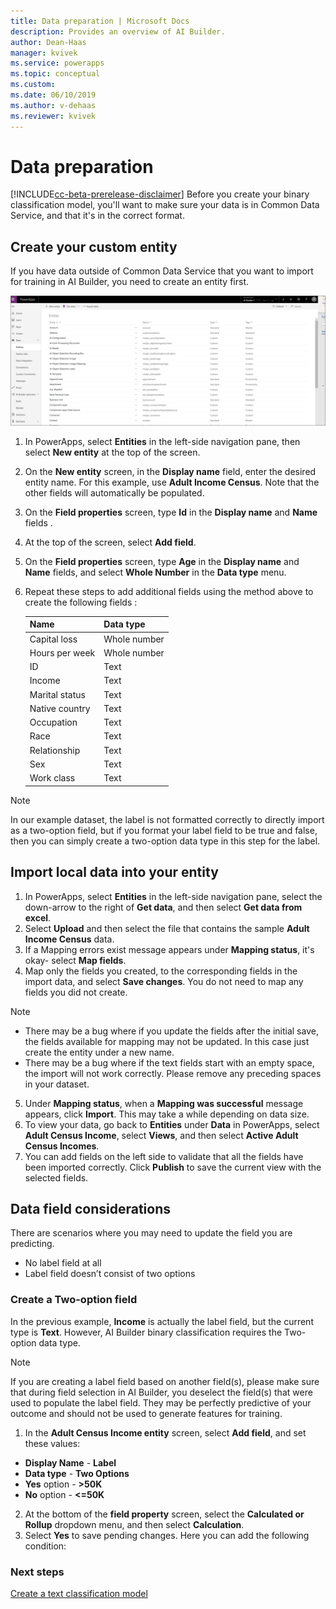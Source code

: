 ```yaml
---
title: Data preparation | Microsoft Docs
description: Provides an overview of AI Builder.
author: Dean-Haas
manager: kvivek
ms.service: powerapps
ms.topic: conceptual
ms.custom: 
ms.date: 06/10/2019
ms.author: v-dehaas
ms.reviewer: kvivek
---
```


# Data preparation

[!INCLUDE[cc-beta-prerelease-disclaimer](./includes/cc-beta-prerelease-disclaimer.md)]
Before you create your binary classification model, you'll want to make sure your data is in Common Data Service, and that it's in the correct format. 

## Create your custom entity
If you have data outside of Common Data Service that you want to import for training in AI Builder, you need to create an entity first.

![Data entities screen](media\data-prep.png "Data entities screen")
 
1. In PowerApps, select **Entities** in the left-side navigation pane, then select **New entity** at the top of the screen.

2. On the **New entity** screen, in the **Display name** field, enter the desired entity name. For this example, use **Adult Income Census**. Note that the other fields will automatically be populated.
 
3. On the **Field properties** screen, type **Id** in the **Display name** and **Name** fields .
4. At the top of the screen, select **Add field**.
5.	On the **Field properties** screen, type **Age** in the **Display name** and **Name** fields, and select **Whole Number** in the **Data type** menu.
6. Repeat these steps to add additional fields using the method above to create the following fields :

    |Name	|Data type|
    |---|---|
    |Capital loss|	Whole number|
    |Hours per week|Whole number|
    |ID|	Text|
    |Income|	Text|
    |Marital status|	Text|
    |Native country|	Text|
    |Occupation|	Text|
    |Race|	Text|
    |Relationship|	Text|
    |Sex|	Text|
    |Work class|	Text|

> [!NOTE]
> In our example dataset, the label is not formatted correctly to directly import as a two-option field, but if you format your label field to be true and false, then you can simply create a two-option data type in this step for the label.

## Import local data into your entity
 
1.	In PowerApps, select **Entities** in the left-side navigation pane, select the down-arrow to the right of **Get data**, and then select **Get data from excel**.
2.	Select **Upload** and then select the file that contains the sample **Adult Income Census** data.
3.	If a Mapping errors exist message appears under **Mapping status**, it's okay-  select **Map fields**.
4.	Map only the fields you created, to the corresponding fields in the import data, and select **Save changes**. You do not need to map any fields you did not create.

> [!NOTE]
> - There may be a bug where if you update the fields after the initial save, the fields available for mapping may not be updated. In this case just create the entity under a new name.
> - There may be a bug where if the text fields start with an empty space, the import will not work correctly. Please remove any preceding spaces in your dataset.

5.	Under **Mapping status**, when a **Mapping was successful** message appears,  click **Import**. This may take a while depending on data size.
6.	 To view your data,  go back to **Entities** under **Data** in PowerApps, select **Adult Census Income**, select **Views**, and then select **Active Adult Census Incomes**.
7.	 You can add fields on the left side to validate that all the fields have been imported correctly. Click **Publish** to save the current view with the selected fields.

## Data field considerations
There are scenarios where you may need to update the field you are predicting.
- No label field at all
- Label field doesn’t consist of two options
### Create a Two-option field
In the previous example, **Income** is actually the label field, but the current type is **Text**. However, AI Builder binary classification requires the Two-option data type.

> [!NOTE]
> If you are creating a label field based on another field(s),  please make sure that  during field selection in AI Builder, you deselect the field(s) that were used to populate the label field. They may be perfectly predictive of your outcome and should not be used to generate features for training.

1.	In the **Adult Census Income entity** screen, select **Add field**, and set these values:
- **Display Name** - **Label**
- **Data type** - **Two Options**
- **Yes** option - **>50K**
- **No** option - **<=50K**
2.	At the bottom of the **field property** screen, select the **Calculated or Rollup** dropdown menu, and then select **Calculation**.
3.	Select **Yes** to save pending changes. Here you can add the following condition:


### Next steps
[Create a text classification model](create-text-classification-model.md) 
